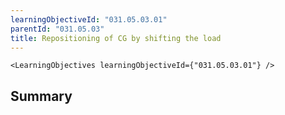 ```yaml
---
learningObjectiveId: "031.05.03.01"
parentId: "031.05.03"
title: Repositioning of CG by shifting the load
---
```


```tsx eval
<LearningObjectives learningObjectiveId={"031.05.03.01"} />
```

## Summary
